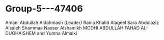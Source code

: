 # Group-5---47406
Amani Abdullah Aldahmash (Leader)  Rania Khalid Alageel  Sara Abdulaziz Alsaleh   Shammaa Nasser Alshamikh   MODHI ABDULLAH FAHAD AL-DUGHAISHEM and Yumna Almalki

